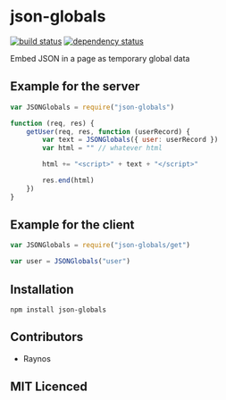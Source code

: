# json-globals

[![build status][1]][2] [![dependency status][3]][4]

<!-- [![browser support][5]][6] -->

Embed JSON in a page as temporary global data

## Example for the server

```js
var JSONGlobals = require("json-globals")

function (req, res) {
    getUser(req, res, function (userRecord) {
        var text = JSONGlobals({ user: userRecord })
        var html = "" // whatever html

        html += "<script>" + text + "</script>"

        res.end(html)
    })
}
```

## Example for the client

```js
var JSONGlobals = require("json-globals/get")

var user = JSONGlobals("user")
```

## Installation

`npm install json-globals`

## Contributors

 - Raynos

## MIT Licenced

  [1]: https://secure.travis-ci.org/Colingo/json-globals.png
  [2]: https://travis-ci.org/Colingo/json-globals
  [3]: https://david-dm.org/Colingo/json-globals.png
  [4]: https://david-dm.org/Colingo/json-globals
  [5]: https://ci.testling.com/Colingo/json-globals.png
  [6]: https://ci.testling.com/Colingo/json-globals
